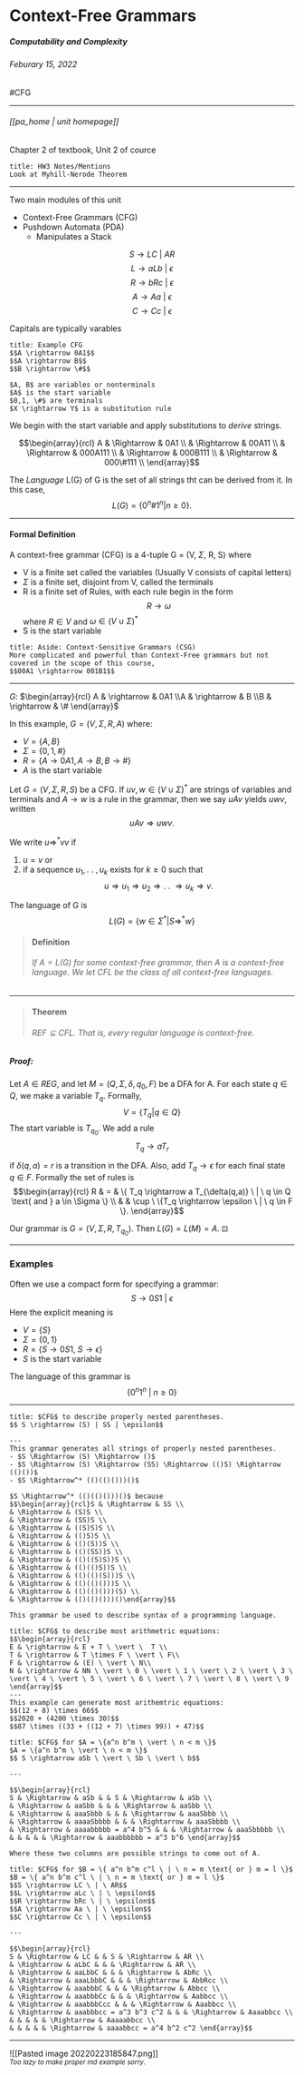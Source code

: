 # Context-Free Grammars
##### Computability and Complexity
###### Feburary 15, 2022
#CFG

---
###### [[pa_home | unit homepage]]

Chapter 2 of textbook, Unit 2 of cource
```ad-hint
title: HW3 Notes/Mentions
Look at Myhill-Nerode Theorem
```
---

Two main modules of this unit
- Context-Free Grammars (CFG)
- Pushdown Automata (PDA)
	- Manipulates a Stack

$$S \rightarrow LC \ | \ AR$$
$$L \rightarrow aLb \ | \ \epsilon$$
$$R \rightarrow bRc \ | \ \epsilon$$
$$A \rightarrow Aa \ | \ \epsilon$$
$$C \rightarrow Cc \ | \ \epsilon$$

Capitals are typically varables

```ad-example
title: Example CFG
$$A \rightarrow 0A1$$
$$A \rightarrow B$$
$$B \rightarrow \#$$

$A, B$ are variables or nonterminals
$A$ is the start variable
$0,1, \#$ are terminals
$X \rightarrow Y$ is a substitution rule
```

We begin with the start variable and apply substitutions to _derive_ strings.

$$\begin{array}{rcl} A & \Rightarrow & 0A1 \\
& \Rightarrow & 00A11 \\
& \Rightarrow & 000A111 \\
& \Rightarrow & 000B111 \\
& \Rightarrow & 000\#111 \\ \end{array}$$

The _Language_ L(G) of G is the set of all strings tht can be derived from it. In this case, $$L(G) = \{ 0^n \# 1^n \vert n \ge 0\}.$$

---

#### Formal Definition
A context-free grammar (CFG) is a 4-tuple G = (V, $\Sigma$, R, S) where

- V is a finite set called the variables (Usually V consists of capital letters)
- $\Sigma$ is a finite set, disjoint from V, called the terminals
- R is a finite set of Rules, with each rule begin in the form $$R \rightarrow \omega$$ where $R \in V$ and $\omega \in (V \cup \Sigma)^*$
- S is the start variable

```ad-abstract
title: Aside: Context-Sensitive Grammars (CSG)
More complicated and powerful than Context-Free grammars but not covered in the scope of this course,
$$00A1 \rightarrow 001B1$$
```

---
$G:$
$\begin{array}{rcl} A & \rightarrow & 0A1 \\A & \rightarrow & B \\B & \rightarrow & \# \end{array}$

In this example, $G = (V, \Sigma, R, A)$ where:
- $V = \{A, B\}$
- $\Sigma = \{0,1,\#\}$
- $R = \{A \rightarrow 0A1, A \rightarrow B, B \rightarrow \# \}$
- $A$ is the start variable

Let $G = (V, \Sigma, R, S)$ be a CFG. If $uv,w \in (V \cup \Sigma)^*$ are strings of variables and terminals and $A \rightarrow w$ is a rule in the grammar, then we say $uAv$ yields $uwv$, written $$uAv \Rightarrow uwv.$$

We write $u \Rightarrow^*v v$ if
1. $u = v$ or
2. if a sequence $u_1, . \ . \ , u_k$ exists for $k \ge 0$ such that $$u \Rightarrow u_1 \Rightarrow u_2 \Rightarrow . \ . \ \Rightarrow u_k \Rightarrow v.$$

The language of G is $$L(G) = \{w \in \Sigma^* | S \Rightarrow ^* w\}$$

>#### Definition
>###### If $A = L(G)$ for some context-free grammar, then $A$ is a context-free language. We let CFL be the class of all context-free languages.

---

>#### Theorem
>###### $REF \subseteq CFL$. That is, every regular language is context-free.

##### Proof:
Let $A \in REG$, and let $M = (Q, \Sigma, \delta, q_0, F)$ be a DFA for A. For each state $q \in Q$, we make a variable $T_q$. Formally, 
$$V = \{ T_q | q \in Q\}$$
The start variable is $T_{q_0}$. We add a rule $$T_q \rightarrow a T_r$$

if $\delta(q,a) = r$ is a transition in the DFA. Also, add $T_q \rightarrow \epsilon$ for each final state $q \in F$. Formally the set of rules is 
$$\begin{array}{rcl} R & = & \{ T_q \rightarrow a T_{\delta(q,a)} \ | \ q \in Q \text{ and } a \in \Sigma \} \\ & & \cup \ \{T_q \rightarrow \epsilon \ | \ q \in F \}. \end{array}$$

Our grammar is $G = (V, \Sigma, R, T_{q_0})$. Then $L(G) = L(M) = A$. $\boxdot$

---

### Examples

Often we use a compact form for specifying a grammar:
$$S \rightarrow 0S1 \ \vert \ \epsilon$$
Here the explicit meaning is
- $V = \{ S \}$
- $\Sigma = \{ 0,1\}$
- $R = \{S \rightarrow 0S1, \ S \rightarrow \epsilon \}$
- $S$ is the start variable

The language of this grammar is $$\{0^n1^n \ \vert \ n \ge 0\}$$

---
```ad-example
title: $CFG$ to describe properly nested parentheses.
$$ S \rightarrow (S) | SS | \epsilon$$

---
This grammar generates all strings of properly nested parentheses.
- $S \Rightarrow (S) \Rightarrow ()$
- $S \Rightarrow (S) \Rightarrow (SS) \Rightarrow (()S) \Rightarrow (()())$
- $S \Rightarrow^* (()(()()))()$

$S \Rightarrow^* (()(()()))()$ because 
$$\begin{array}{rcl}S & \Rightarrow & SS \\
& \Rightarrow & (S)S \\
& \Rightarrow & (SS)S \\
& \Rightarrow & ((S)S)S \\
& \Rightarrow & (()S)S \\
& \Rightarrow & (()(S))S \\
& \Rightarrow & (()(SS))S \\
& \Rightarrow & (()((S)S))S \\
& \Rightarrow & (()(()S))S \\
& \Rightarrow & (()(()(S)))S \\
& \Rightarrow & (()(()()))S \\
& \Rightarrow & (()(()()))(S) \\
& \Rightarrow & (()(()()))()\end{array}$$

This grammar be used to describe syntax of a programming language.
```

```ad-example
title: $CFG$ to describe most arithmetric equations:
$$\begin{array}{rcl}
E & \rightarrow & E + T \ \vert \  T \\
T & \rightarrow & T \times F \ \vert \ F\\
F & \rightarrow & (E) \ \vert \ N\\
N & \rightarrow & NN \ \vert \ 0 \ \vert \ 1 \ \vert \ 2 \ \vert \ 3 \ \vert \ 4 \ \vert \ 5 \ \vert \ 6 \ \vert \ 7 \ \vert \ 8 \ \vert \ 9
\end{array}$$
---
This example can generate most arithemtric equations:
$$(12 + 8) \times 66$$
$$2020 + (4200 \times 30)$$
$$87 \times ((33 + ((12 + 7) \times 99)) + 47)$$
```

```ad-example
title: $CFG$ for $A = \{a^n b^m \ \vert \ n < m \}$
$A = \{a^n b^m \ \vert \ n < m \}$
$$ S \rightarrow aSb \ \vert \ Sb \ \vert \ b$$

---

$$\begin{array}{rcl}
S & \Rightarrow & aSb & & S & \Rightarrow & aSb \\
& \Rightarrow & aaSbb & & & \Rightarrow & aaSbb \\
& \Rightarrow & aaaSbbb & & & \Rightarrow & aaaSbbb \\
& \Rightarrow & aaaaSbbbb & & & \Rightarrow & aaaSbbbb \\
& \Rightarrow & aaaabbbbb = a^4 b^5 & & & \Rightarrow & aaaSbbbbb \\
& & & & & \Rightarrow & aaabbbbbb = a^3 b^6 \end{array}$$

Where these two columns are possible strings to come out of A.
```

```ad-example
title: $CFG$ for $B = \{ a^n b^m c^l \ | \ n = m \text{ or } m = l \}$
$B = \{ a^n b^m c^l \ | \ n = m \text{ or } m = l \}$
$$S \rightarrow LC \ | \ AR$$
$$L \rightarrow aLc \ | \ \epsilon$$
$$R \rightarrow bRc \ | \ \epsilon$$
$$A \rightarrow Aa \ | \ \epsilon$$
$$C \rightarrow Cc \ | \ \epsilon$$

---

$$\begin{array}{rcl}
S & \Rightarrow & LC & & S & \Rightarrow & AR \\
& \Rightarrow & aLbC & & & \Rightarrow & AR \\
& \Rightarrow & aaLbbC & & & \Rightarrow & AbRc \\
& \Rightarrow & aaaLbbbC & & & \Rightarrow & AbbRcc \\
& \Rightarrow & aaabbbC & & & \Rightarrow & Abbcc \\
& \Rightarrow & aaabbbCc & & & \Rightarrow & Aabbcc \\
& \Rightarrow & aaabbbCcc & & & \Rightarrow & Aaabbcc \\
& \Rightarrow & aaabbbcc = a^3 b^3 c^2 & & & \Rightarrow & Aaaabbcc \\
& & & & & \Rightarrow & Aaaaabbcc \\
& & & & & \Rightarrow & aaaabbcc = a^4 b^2 c^2 \end{array}$$
```

---

![[Pasted image 20220223185847.png]]
$_{Too \ lazy \ to \ make \ proper \ md \ example \ sorry.}$